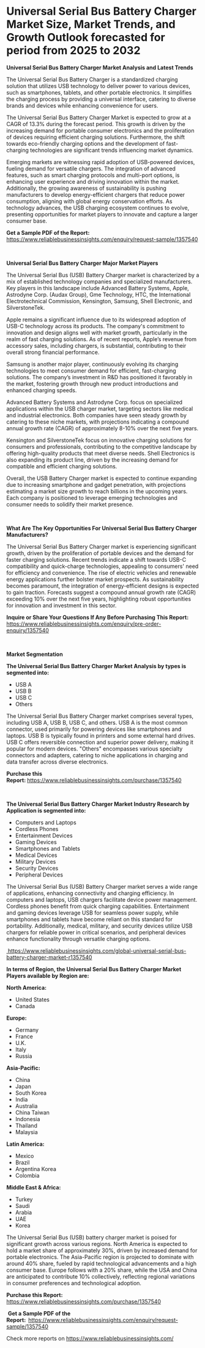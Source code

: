 <p><h1>Universal Serial Bus Battery Charger Market Size, Market Trends, and Growth Outlook forecasted for period from 2025 to 2032</h1></p><p><strong>Universal Serial Bus Battery Charger Market Analysis and Latest Trends</strong></p>
<p><p>The Universal Serial Bus Battery Charger is a standardized charging solution that utilizes USB technology to deliver power to various devices, such as smartphones, tablets, and other portable electronics. It simplifies the charging process by providing a universal interface, catering to diverse brands and devices while enhancing convenience for users.</p><p>The Universal Serial Bus Battery Charger Market is expected to grow at a CAGR of 13.3% during the forecast period. This growth is driven by the increasing demand for portable consumer electronics and the proliferation of devices requiring efficient charging solutions. Furthermore, the shift towards eco-friendly charging options and the development of fast-charging technologies are significant trends influencing market dynamics. </p><p>Emerging markets are witnessing rapid adoption of USB-powered devices, fueling demand for versatile chargers. The integration of advanced features, such as smart charging protocols and multi-port options, is enhancing user experience and driving innovation within the market. Additionally, the growing awareness of sustainability is pushing manufacturers to develop energy-efficient chargers that reduce power consumption, aligning with global energy conservation efforts. As technology advances, the USB charging ecosystem continues to evolve, presenting opportunities for market players to innovate and capture a larger consumer base.</p></p>
<p><strong>Get a Sample PDF of the Report:&nbsp;</strong> <a href="https://www.reliablebusinessinsights.com/enquiry/request-sample/1357540?utm_campaign=2127&utm_medium=2&utm_source=Github&utm_content=ia&utm_term=12022025&utm_id=universal-serial-bus-battery-charger">https://www.reliablebusinessinsights.com/enquiry/request-sample/1357540</a></p>
<p>&nbsp;</p>
<p><strong>Universal Serial Bus Battery Charger Major Market Players</strong></p>
<p><p>The Universal Serial Bus (USB) Battery Charger market is characterized by a mix of established technology companies and specialized manufacturers. Key players in this landscape include Advanced Battery Systems, Apple, Astrodyne Corp. (Audax Group), Gme Technology, HTC, the International Electrotechnical Commission, Kensington, Samsung, Shell Electronic, and SilverstoneTek.</p><p>Apple remains a significant influence due to its widespread adoption of USB-C technology across its products. The company's commitment to innovation and design aligns well with market growth, particularly in the realm of fast charging solutions. As of recent reports, Apple’s revenue from accessory sales, including chargers, is substantial, contributing to their overall strong financial performance.</p><p>Samsung is another major player, continuously evolving its charging technologies to meet consumer demand for efficient, fast-charging solutions. The company’s investment in R&D has positioned it favorably in the market, fostering growth through new product introductions and enhanced charging speeds.</p><p>Advanced Battery Systems and Astrodyne Corp. focus on specialized applications within the USB charger market, targeting sectors like medical and industrial electronics. Both companies have seen steady growth by catering to these niche markets, with projections indicating a compound annual growth rate (CAGR) of approximately 8-10% over the next five years.</p><p>Kensington and SilverstoneTek focus on innovative charging solutions for consumers and professionals, contributing to the competitive landscape by offering high-quality products that meet diverse needs. Shell Electronics is also expanding its product line, driven by the increasing demand for compatible and efficient charging solutions.</p><p>Overall, the USB Battery Charger market is expected to continue expanding due to increasing smartphone and gadget penetration, with projections estimating a market size growth to reach billions in the upcoming years. Each company is positioned to leverage emerging technologies and consumer needs to solidify their market presence.</p></p>
<p>&nbsp;</p>
<p><strong>What Are The Key Opportunities For Universal Serial Bus Battery Charger Manufacturers?</strong></p>
<p><p>The Universal Serial Bus Battery Charger market is experiencing significant growth, driven by the proliferation of portable devices and the demand for faster charging solutions. Recent trends indicate a shift towards USB-C compatibility and quick-charge technologies, appealing to consumers' need for efficiency and convenience. The rise of electric vehicles and renewable energy applications further bolster market prospects. As sustainability becomes paramount, the integration of energy-efficient designs is expected to gain traction. Forecasts suggest a compound annual growth rate (CAGR) exceeding 10% over the next five years, highlighting robust opportunities for innovation and investment in this sector.</p></p>
<p><strong>Inquire or Share Your Questions If Any Before Purchasing This Report:</strong> <a href="https://www.reliablebusinessinsights.com/enquiry/pre-order-enquiry/1357540?utm_campaign=2127&utm_medium=2&utm_source=Github&utm_content=ia&utm_term=12022025&utm_id=universal-serial-bus-battery-charger">https://www.reliablebusinessinsights.com/enquiry/pre-order-enquiry/1357540</a></p>
<p>&nbsp;</p>
<p><strong>Market Segmentation</strong></p>
<p><strong>The Universal Serial Bus Battery Charger Market Analysis by types is segmented into:</strong></p>
<p><ul><li>USB A</li><li>USB B</li><li>USB C</li><li>Others</li></ul></p>
<p><p>The Universal Serial Bus Battery Charger market comprises several types, including USB A, USB B, USB C, and others. USB A is the most common connector, used primarily for powering devices like smartphones and laptops. USB B is typically found in printers and some external hard drives. USB C offers reversible connection and superior power delivery, making it popular for modern devices. "Others" encompasses various specialty connectors and adapters, catering to niche applications in charging and data transfer across diverse electronics.</p></p>
<p><strong>Purchase this Report:&nbsp;</strong><a href="https://www.reliablebusinessinsights.com/purchase/1357540?utm_campaign=2127&utm_medium=2&utm_source=Github&utm_content=ia&utm_term=12022025&utm_id=universal-serial-bus-battery-charger">https://www.reliablebusinessinsights.com/purchase/1357540</a></p>
<p>&nbsp;</p>
<p><strong>The Universal Serial Bus Battery Charger Market Industry Research by Application is segmented into:</strong></p>
<p><ul><li>Computers and Laptops</li><li>Cordless Phones</li><li>Entertainment Devices</li><li>Gaming Devices</li><li>Smartphones and Tablets</li><li>Medical Devices</li><li>Military Devices</li><li>Security Devices</li><li>Peripheral Devices</li></ul></p>
<p><p>The Universal Serial Bus (USB) Battery Charger market serves a wide range of applications, enhancing connectivity and charging efficiency. In computers and laptops, USB chargers facilitate device power management. Cordless phones benefit from quick charging capabilities. Entertainment and gaming devices leverage USB for seamless power supply, while smartphones and tablets have become reliant on this standard for portability. Additionally, medical, military, and security devices utilize USB chargers for reliable power in critical scenarios, and peripheral devices enhance functionality through versatile charging options.</p></p>
<p><a href="https://www.reliablebusinessinsights.com/global-universal-serial-bus-battery-charger-market-r1357540?utm_campaign=2127&utm_medium=2&utm_source=Github&utm_content=ia&utm_term=12022025&utm_id=universal-serial-bus-battery-charger">&nbsp;https://www.reliablebusinessinsights.com/global-universal-serial-bus-battery-charger-market-r1357540</a></p>
<p><strong>In terms of Region, the Universal Serial Bus Battery Charger Market Players available by Region are:</strong></p>
<p>
    <p> <strong> North America: </strong>
        <ul>
            <li>United States</li>
            <li>Canada</li>
        </ul>
        </p> 
    <p> <strong> Europe: </strong>
        <ul>
            <li>Germany</li>
            <li>France</li>
            <li>U.K.</li>
            <li>Italy</li>
            <li>Russia</li>
        </ul>
        </p> 
    <p> <strong> Asia-Pacific: </strong>
        <ul>
            <li>China</li>
            <li>Japan</li>
            <li>South Korea</li>
            <li>India</li>
            <li>Australia</li>
            <li>China Taiwan</li>
            <li>Indonesia</li>
            <li>Thailand</li>
            <li>Malaysia</li>
        </ul>
        </p> 
    <p> <strong> Latin America: </strong>
        <ul>
            <li>Mexico</li>
            <li>Brazil</li>
            <li>Argentina Korea</li>
            <li>Colombia</li>
        </ul>
        </p> 
    <p> <strong> Middle East & Africa: </strong>
        <ul>
            <li>Turkey</li>
            <li>Saudi</li>
            <li>Arabia</li>
            <li>UAE</li>
            <li>Korea</li>
        </ul>
    </p>
    </p>
<p><p>The Universal Serial Bus (USB) battery charger market is poised for significant growth across various regions. North America is expected to hold a market share of approximately 30%, driven by increased demand for portable electronics. The Asia-Pacific region is projected to dominate with around 40% share, fueled by rapid technological advancements and a high consumer base. Europe follows with a 20% share, while the USA and China are anticipated to contribute 10% collectively, reflecting regional variations in consumer preferences and technological adoption.</p></p>
<p><strong>Purchase this Report: </strong><a href="https://www.reliablebusinessinsights.com/purchase/1357540?utm_campaign=2127&utm_medium=2&utm_source=Github&utm_content=ia&utm_term=12022025&utm_id=universal-serial-bus-battery-charger">https://www.reliablebusinessinsights.com/purchase/1357540</a></p>
<p>&nbsp;<strong>Get a Sample PDF of the Report:&nbsp;&nbsp;</strong><a href="https://www.reliablebusinessinsights.com/enquiry/request-sample/1357540?utm_campaign=2127&utm_medium=2&utm_source=Github&utm_content=ia&utm_term=12022025&utm_id=universal-serial-bus-battery-charger">https://www.reliablebusinessinsights.com/enquiry/request-sample/1357540</a></p>
<p><strong></strong></p>
<p>Check more reports on <a href="https://www.reliablebusinessinsights.com/?utm_campaign=2127&utm_medium=2&utm_source=Github&utm_content=ia&utm_term=12022025&utm_id=universal-serial-bus-battery-charger">https://www.reliablebusinessinsights.com/</a></p>